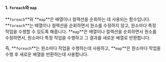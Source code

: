 #### 1. `foreach`와 `map`
**`foreach`**와 **`map`**은 배열이나 컬렉션을 순회하는 데 사용되는 함수입니다.
**`foreach`**는 배열이나 컬렉션을 순회하면서 원소를 수정하지 않고, 원소마다 특정 작업을 수행할 수 있도록 해줍니다.
**`map`**은 배열이나 컬렉션을 순회하면서 원소를 수정하면서, 원소마다 특정 작업을 수행하고 그 결과를 새로운 배열로 반환합니다.

즉, **`foreach`**는 원소마다 작업을 수행하는데 사용하고, **`map`**은 원소마다 작업을 수행 후 새로운 배열을 반환하는데 사용합니다.
